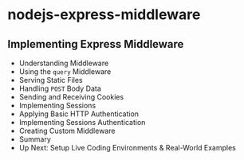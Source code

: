 # nodejs-express-middleware
## Implementing Express Middleware
- Understanding Middleware
- Using the `query` Middleware
- Serving Static Files
- Handling `POST` Body Data
- Sending and Receiving Cookies
- Implementing Sessions
- Applying Basic HTTP Authentication
- Implementing Sessions Authentication
- Creating Custom Middleware
- Summary 
- Up Next: Setup Live Coding Environments & Real-World Examples
